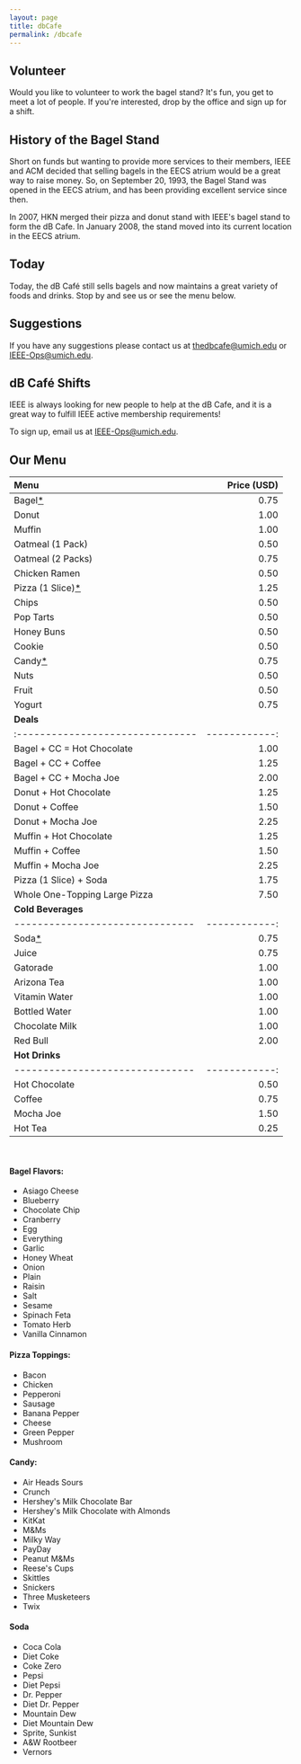 ```yaml
---
layout: page
title: dbCafe
permalink: /dbcafe
---
```



## Volunteer
Would you like to volunteer to work the bagel stand? It's fun, you get to meet a lot of people. If you're interested, drop by the office and sign up for a shift.

## History of the Bagel Stand
Short on funds but wanting to provide more services to their members, IEEE and ACM decided that selling bagels in the EECS atrium would be a great way to raise money. So, on September 20, 1993, the Bagel Stand was opened in the EECS atrium, and has been providing excellent service since then.

In 2007, HKN merged their pizza and donut stand with IEEE's bagel stand to form the dB Cafe. In January 2008, the stand moved into its current location in the EECS atrium.

## Today
Today, the dB Café still sells bagels and now maintains a great variety of foods and drinks. Stop by and see us or see the menu below.

## Suggestions
If you have any suggestions please contact us at [thedbcafe@umich.edu](mailto:hedbcafe@umich.edu) or [IEEE-Ops@umich.edu](IEEE-Ops@umich.edu).

## dB Café Shifts
IEEE is always looking for new people to help at the dB Cafe, and it is a great way to fulfill IEEE active membership requirements!

To sign up, email us at [IEEE-Ops@umich.edu](mailto:IEEE-Ops@umich.edu).

## Our Menu

| Menu                | Price (USD)   |
|:------------------- |------------:  |
| Bagel[*](#bagel-flavors)              |        0.75   |
| Donut               |        1.00   |
| Muffin              |        1.00   |
| Oatmeal (1 Pack)    |        0.50   |
| Oatmeal (2 Packs)   |        0.75   |
| Chicken Ramen       |        0.50   |
| Pizza (1 Slice)[*](#pizza-toppings)     |        1.25   |
| Chips               |        0.50   |
| Pop Tarts           |        0.50   |
| Honey Buns          |        0.50   |
| Cookie              |        0.50   |
| Candy[*](#candy)               |        0.75   |
| Nuts                |        0.50   |
| Fruit               |        0.50   |
| Yogurt              |        0.75   |
| **Deals**                       |   |
|:------------------------------- |------------:  |
| Bagel + CC = Hot Chocolate      |        1.00   |
| Bagel + CC + Coffee             |        1.25   |
| Bagel + CC + Mocha Joe          |        2.00   |
| Donut + Hot Chocolate           |        1.25   |
| Donut + Coffee                  |        1.50   |
| Donut + Mocha Joe               |        2.25   |
| Muffin + Hot Chocolate          |        1.25   |
| Muffin + Coffee                 |        1.50   |
| Muffin + Mocha Joe              |        2.25   |
| Pizza (1 Slice) + Soda          |        1.75   |
| Whole One-Topping Large Pizza   |        7.50   |
| **Cold Beverages**              |               |
|-------------------------------  |------------:  |
| Soda[*](#soda)                            |        0.75   |
| Juice                           |        0.75   |
| Gatorade                        |        1.00   |
| Arizona Tea                     |        1.00   |
| Vitamin Water                   |        1.00   |
| Bottled Water                   |        1.00   |
| Chocolate Milk                  |        1.00   |
| Red Bull                        |        2.00   |
| **Hot Drinks**                  |               |
|-------------------------------  |------------:  |
| Hot Chocolate                   |        0.50   |
| Coffee                          |        0.75   |
| Mocha Joe                       |        1.50   |
| Hot Tea                         |        0.25   |


<br/>

#### Bagel Flavors:
- Asiago Cheese
- Blueberry
- Chocolate Chip
- Cranberry
- Egg
- Everything
- Garlic
- Honey Wheat
- Onion
- Plain
- Raisin 
- Salt
- Sesame
- Spinach Feta
- Tomato Herb 
- Vanilla Cinnamon

#### Pizza Toppings:
- Bacon
- Chicken
- Pepperoni
- Sausage
- Banana Pepper
- Cheese
- Green Pepper
- Mushroom 

#### Candy:
- Air Heads Sours
- Crunch
- Hershey's Milk Chocolate Bar
- Hershey's Milk Chocolate with Almonds
- KitKat
- M&Ms
- Milky Way
- PayDay
- Peanut M&Ms
- Reese's Cups
- Skittles
- Snickers
- Three Musketeers
- Twix 

#### Soda
- Coca Cola
- Diet Coke
- Coke Zero
- Pepsi
- Diet Pepsi
- Dr. Pepper
- Diet Dr. Pepper
- Mountain Dew
- Diet Mountain Dew
- Sprite, Sunkist
- A&W Rootbeer
- Vernors 
